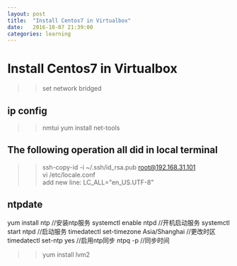 ```yaml
---
layout: post
title:  "Install Centos7 in Virtualbox"
date:   2016-10-07 21:39:00
categories: learning
---
```


# Install Centos7 in Virtualbox

>> set network bridged

## ip config
>> nmtui
>> yum install net-tools


## The following operation all did in local terminal

>> ssh-copy-id -i ~/.ssh/id_rsa.pub root@192.168.31.101  
>> vi /etc/locale.conf  
>> add new line: LC_ALL="en_US.UTF-8"

## ntpdate

yum install ntp //安装ntp服务
systemctl enable ntpd //开机启动服务
systemctl start ntpd //启动服务
timedatectl set-timezone Asia/Shanghai //更改时区
timedatectl set-ntp yes //启用ntp同步
ntpq -p //同步时间

>> yum install lvm2
